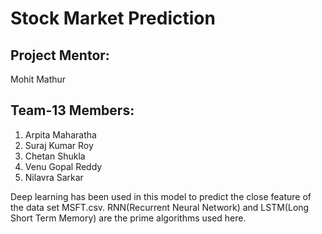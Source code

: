 # Stock Market Prediction
## Project Mentor:
Mohit Mathur

## Team-13 Members:
1. Arpita Maharatha 
2. Suraj Kumar Roy 
3. Chetan Shukla 
4. Venu Gopal Reddy 
5. Nilavra Sarkar 

Deep learning has been used in this model to predict the close feature of the data set MSFT.csv. RNN(Recurrent Neural Network) and LSTM(Long Short Term Memory) are the prime algorithms used here.
